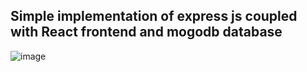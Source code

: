 ## Simple implementation of express js coupled with React frontend and mogodb database

![image](https://github.com/TR-Sudo/SaveSomeBooks/assets/78048789/ff8c50f7-3083-4294-8060-f4dd7a44b85b)
